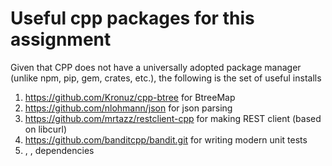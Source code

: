# Useful cpp packages for this assignment
Given that CPP does not have a universally adopted package manager
(unlike npm, pip, gem, crates, etc.), the following is the set of useful
installs
1. https://github.com/Kronuz/cpp-btree for BtreeMap
2. https://github.com/nlohmann/json for json parsing
3. https://github.com/mrtazz/restclient-cpp for making REST client
   (based on libcurl)
4. https://github.com/banditcpp/bandit.git for writing modern unit tests
5. <Algorithms>, <chrono>, <map> dependencies
